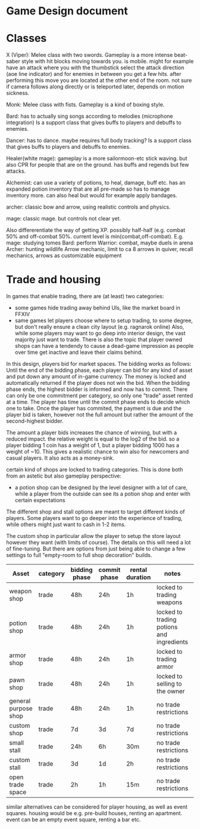 # Game Design document

# Classes

X (Viper): Melee class with two swords. Gameplay is a more intense beat-saber style with hit blocks moving towards you. is mobile.
might for example have an attack  where you with the thumbstick select the attack direction (aoe line indicator) and for enemies in between you get a few hits. after performing this move you are located at the other end of the room.
not sure if camera follows along directly or is teleported later, depends on motion sickness.

Monk: Melee class with fists. Gameplay is a kind of boxing style.

Bard: has to actually sing songs according to melodies (microphone integration)
Is a support class that gives buffs to players and debuffs to enemies.

Dancer: has to dance. maybe requires full body tracking?
Is a support class that gives buffs to players and debuffs to enemies.

Healer(white mage): gameplay is a more sailormoon-etc stick waving. but also CPR for people that are on the ground. has buffs and regends but few attacks.

Alchemist: can use a variety of potions, to heal, damage, buff etc. has an expanded potion inventory that are all pre-made so has to manage inventory more.
can also heal but would for example apply bandages.

archer: classic bow and arrow, using realistic controls and physics.

mage: classic mage. but controls not clear yet.




Also differerentiate the way of getting XP. possibly half-half (e.g. combat 50% and off-combat 50%. current level is min(combat,off-combat).
E.g. mage: studying tomes
Bard: perform
Warrior: combat, maybe duels in arena
Archer: hunting wildlife
Arrow mechanic, limit to ca 8 arrows in quiver, recall mechanics, arrows as customizable equipment


# Trade and housing

In games that enable trading, there are (at least) two categories:
 - some games hide trading away behind UIs, like the market board in FFXIV
 - same games let players choose where to setup trading, to some degree, but don't really ensure a clean city layout (e.g. ragnarok online)
Also, while some players may want to go deep into interior design, the vast majority just want to trade.
There is also the topic that player owned shops can have a tendendy to cause a dead-game impression as people over time get inactive and leave their claims behind.

In this design, players bid for market spaces. The bidding works as follows:
Until the end of the bidding phase, each player can bid for any kind of asset and put down any amount of in-game currency.
The money is locked and automatically returned if the player does not win the bid.
When the bidding phase ends, the highest bidder is informed and now has to commit. There can only be one commitment per category, so only one "trade" asset rented at a time.
The player has time until the commit phase ends to decide which one to take. 
Once the player has commited, the payment is due and the player bid is taken, however not the full amount but rather the amount of the second-highest bidder.

The amount a player bids increases the chance of winning, but with a reduced impact.
the relative weight is equal to the log2 of the bid.
so a player bidding 1 coin has a weight of 1, but a player bidding 1000 has a weight of ~10.
This gives a realistic chance to win also for newcomers and casual players. It also acts as a money-sink.

certain kind of shops are locked to trading categories. This is done both from an astetic but also gameplay perspective:
 - a potion shop can be designed by the level designer with a lot of care, while a player from the outside can see its a potion shop and enter with certain expectations

The different shop and stall options are meant to target different kinds of players. Some players want to go deeper into the experience of trading, while others might just want to cash in 1-2 items.

The custom shop in particular allow the player to setup the store layout however they want (with limits of course).
The details on this will need a lot of fine-tuning. But there are options from just being able to change a few settings to full "empty-room to full shop decoration" builds.

| Asset                | category | bidding phase | commit phase | rental duration | notes                                     | customizable |
| -------------------- | -------- | ------------- | ------------ | --------------- | ----------------------------------------- | ------------ |
| weapon shop          | trade    | 48h           | 24h          | 1h              | locked to trading weapons                 | no           |
| potion shop          | trade    | 48h           | 24h          | 1h              | locked to trading potions and ingredients | no           |
| armor shop           | trade    | 48h           | 24h          | 1h              | locked to trading armor                   | no           |
| pawn shop            | trade    | 48h           | 24h          | 1h              | locked to selling to the owner            | no           |
| general purpose shop | trade    | 48h           | 24h          | 1h              | no trade restrictions                     | no           |
| custom shop          | trade    | 7d            | 3d           | 7d              | no trade restrictions                     | yes          |
| small stall          | trade    | 24h           | 6h           | 30m             | no trade restrictions                     | no           |
| custom stall         | trade    | 3d            | 1d           | 2h              | no trade restrictions                     | yes          |
| open trade space     | trade    | 2h            | 1h           | 15m             | no trade restrictions                     | no           |

similar alternatives can be considered for player housing, as well as event squares.
housing would be e.g. pre-build houses, renting an apartment.
event can be an empty event square, renting a bar etc.